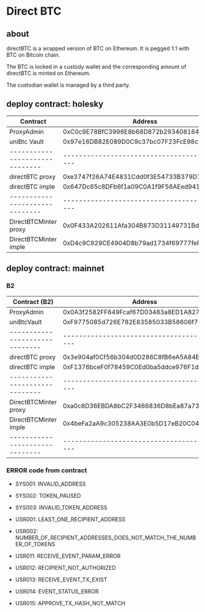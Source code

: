 # Direct BTC

## about

  directBTC is a wrapped version of BTC on Ethereum. It is
  pegged 1:1 with BTC on Bitcoin chain.
  
  The BTC is locked in a custody wallet and the corresponding amount of directBTC is minted on Ethereum.
  
  The custodian wallet is managed by a third party.

## deploy contract: holesky

  | Contract                     | Address                                    |
  |------------------------------|--------------------------------------------|
  | ProxyAdmin                   | 0xC0c9E78BfC3996E8b68D872b29340816495D7e89 |
  | uniBtc Vault                 | 0x97e16DB82E089D0C9c37bc07F23FcE98cfF04823 |
  |------------------------------|--------------------------------------------|
  | directBTC proxy              | 0xe3747f26A74E4831Cdd0f3E54733B379D7842c7A |
  | directBTC imple              | 0x647Dc65c8DFb6f1a09C0A1f9F56AEed941ef2277 |
  |------------------------------|--------------------------------------------|
  | DirectBTCMinter proxy        | 0x0F433A202611Afa304B873D31149731Bd746a943 |
  | DirectBTCMinter imple        | 0xD4c9C929CE4904D8b79ad1734f69777feFF51af7 |

## deploy contract: mainnet
### B2
| Contract (B2)                | Address                                    |
|------------------------------|--------------------------------------------|
| ProxyAdmin                   | 0x0A3f2582FF649Fcaf67D03483a8ED1A82745Ea19 |
| uniBtcVault                  | 0xF9775085d726E782E83585033B58606f7731AB18 |
|------------------------------|--------------------------------------------|
| directBTC proxy              | 0x3e904af0Cf56b304d0D286C8fB6eA5A84E33EAb5 |
| directBTC imple              | 0xF1376bceF0f78459C0Ed0ba5ddce976F1ddF51F4 |
|------------------------------|--------------------------------------------|
| DirectBTCMinter proxy        | 0xa0c8D36EBDA8bC2F3466836D8bEa87a736b8c467 |
| DirectBTCMinter imple        | 0x4beFa2aA9c305238AA3E0b5D17eB20C045269E9d |
|------------------------------|--------------------------------------------|


### ERROR code from contract

- SYS001: INVALID_ADDRESS
- SYS002: TOKEN_PAUSED
- SYS003: INVALID_TOKEN_ADDRESS

- USR001: LEAST_ONE_RECIPIENT_ADDRESS
- USR002: NUMBER_OF_RECIPIENT_ADDRESSES_DOES_NOT_MATCH_THE_NUMBER_OF_TOKENS
- USR011: RECEIVE_EVENT_PARAM_ERROR
- USR012: RECIPIENT_NOT_AUTHORIZED
- USR013: RECEIVE_EVENT_TX_EXIST
- USR014: EVENT_STATUS_ERROR
- USR015: APPROVE_TX_HASH_NOT_MATCH
